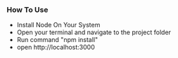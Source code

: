 ### How To Use

- Install Node On Your System
- Open your terminal and navigate to the project folder
- Run command "npm install"
- open http://localhost:3000
